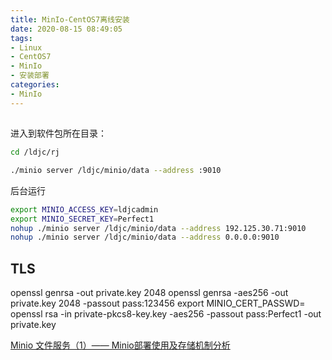 ```yaml
---
title: MinIo-CentOS7离线安装
date: 2020-08-15 08:49:05
tags:
- Linux
- CentOS7
- MinIo
- 安装部署
categories:
- MinIo
---
```

## 



进入到软件包所在目录：

```sh
cd /ldjc/rj

./minio server /ldjc/minio/data --address :9010
```

后台运行

```sh
export MINIO_ACCESS_KEY=ldjcadmin
export MINIO_SECRET_KEY=Perfect1
nohup ./minio server /ldjc/minio/data --address 192.125.30.71:9010
nohup ./minio server /ldjc/minio/data --address 0.0.0.0:9010
```


## TLS 

openssl genrsa -out private.key 2048
openssl genrsa -aes256 -out private.key 2048 -passout pass:123456
export MINIO_CERT_PASSWD=<Perfect1>
openssl rsa -in private-pkcs8-key.key -aes256 -passout pass:Perfect1 -out private.key






[Minio 文件服务（1）—— Minio部署使用及存储机制分析](https://www.jianshu.com/p/3e81b87d5b0b)
